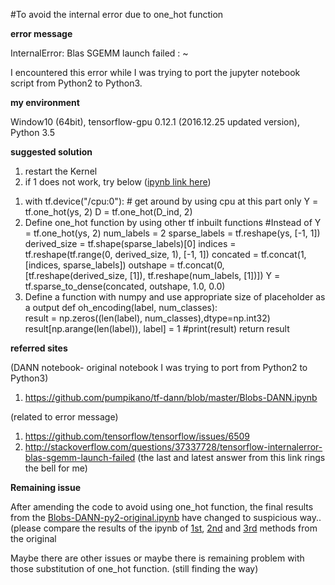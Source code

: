#To avoid the internal error due to one_hot function

**error message**

InternalError: Blas SGEMM launch failed : ~

I encountered this error while I was trying to port the jupyter notebook script from Python2 to Python3.

**my environment**

Window10 (64bit), tensorflow-gpu 0.12.1 (2016.12.25 updated version), Python 3.5

**suggested solution**

1. restart the Kernel
2. if 1 does not work, try below ([ipynb link here](https://github.com/jaejun-yoo/Three-ways-to-avoid-tf.one_hot-function-/blob/master/Three%20ways%20to%20avoid%20tf.one_hot()%20function%20.ipynb))

  1) with tf.device("/cpu:0"): # get around by using cpu at this part only
      Y = tf.one_hot(ys, 2)
      D = tf.one_hot(D_ind, 2)
  2) Define one_hot function by using other tf inbuilt functions
      #Instead of Y = tf.one_hot(ys, 2)
      num_labels = 2
      sparse_labels = tf.reshape(ys, [-1, 1])
      derived_size = tf.shape(sparse_labels)[0]
      indices = tf.reshape(tf.range(0, derived_size, 1), [-1, 1])
      concated = tf.concat(1, [indices, sparse_labels])
      outshape = tf.concat(0, [tf.reshape(derived_size, [1]), tf.reshape(num_labels, [1])])
      Y = tf.sparse_to_dense(concated, outshape, 1.0, 0.0)
  3) Define a function with numpy and use appropriate size of placeholder as a output
      def oh_encoding(label, num_classes):        
      result = np.zeros((len(label), num_classes),dtype=np.int32)
      result[np.arange(len(label)), label] = 1
      #print(result)
      return result

**referred sites**

(DANN notebook- original notebook I was trying to port from Python2 to Python3)

1. https://github.com/pumpikano/tf-dann/blob/master/Blobs-DANN.ipynb

(related to error message)

1. https://github.com/tensorflow/tensorflow/issues/6509
2. http://stackoverflow.com/questions/37337728/tensorflow-internalerror-blas-sgemm-launch-failed (the last and latest answer from this link rings the bell for me)

**Remaining issue**

After amending the code to avoid using one_hot function, the final results from the [Blobs-DANN-py2-original.ipynb](https://github.com/jaejun-yoo/Three-ways-to-avoid-tf.one_hot-function-/blob/master/Blobs-DANN-py2-original.ipynb) have changed to suspicious way..(please compare the results of the ipynb of [1st](https://github.com/jaejun-yoo/Three-ways-to-avoid-tf.one_hot-function-/blob/master/Blobs-DANN-py35-using-1st-method.ipynb), [2nd](https://github.com/jaejun-yoo/Three-ways-to-avoid-tf.one_hot-function-/blob/master/Blobs-DANN-py35-using-2nd-method.ipynb) and [3rd](https://github.com/jaejun-yoo/Three-ways-to-avoid-tf.one_hot-function-/blob/master/Blobs-DANN-py35-using-3rd-method.ipynb) methods from the original

Maybe there are other issues or maybe there is remaining problem with those substitution of one_hot function.  (still finding the way)
